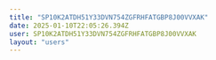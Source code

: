 ```yaml
---
title: "SP10K2ATDH51Y33DVN754ZGFRHFATGBP8J00VVXAK"
date: 2025-01-10T22:05:26.394Z
user: SP10K2ATDH51Y33DVN754ZGFRHFATGBP8J00VVXAK
layout: "users"
---
```

    